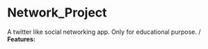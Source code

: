 # Network_Project
A twitter like social networking app. Only for educational purpose. /
**Features:**
